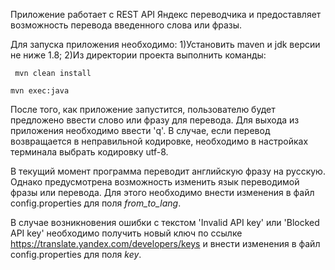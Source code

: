 Приложение работает c REST API Яндекс переводчика и предоставляет возможность перевода введенного слова или фразы.

Для запуска приложения необходимо:
1)Установить maven и jdk версии не ниже 1.8;
2)Из директории проекта выполнить команды:

` mvn clean install`

 `mvn exec:java`


После того, как приложение запустится, пользователю будет предложено ввести слово или фразу для перевода. Для выхода из приложения необходимо ввести 'q'.
В случае, если перевод возвращается в неправильной кодировке, необходимо в настройках терминала выбрать кодировку utf-8.

В текущий момент программа переводит английскую фразу на русскую. Однако предусмотрена возможность изменить язык переводимой фразы или перевода. Для этого необходимо внести изменения в файл config.properties для поля _from_to_lang_.

В случае возникновения ошибки с текстом 'Invalid API key' или 'Blocked API key' необходимо  получить новый ключ по ссылке https://translate.yandex.com/developers/keys и внести изменения в файл config.properties для поля _key_.
